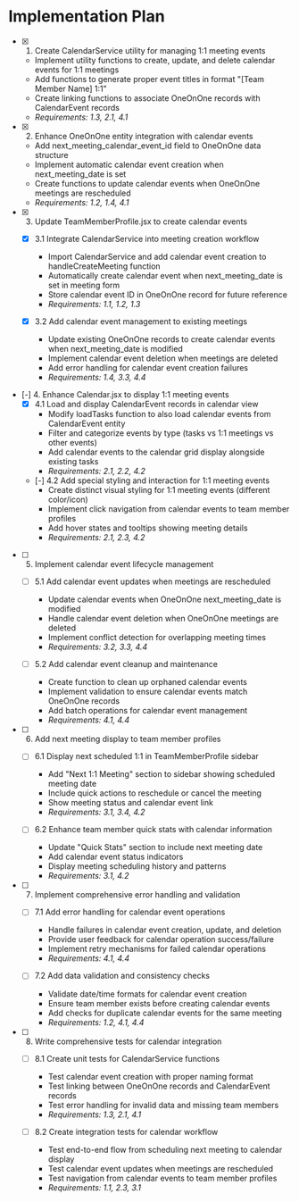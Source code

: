 # Implementation Plan

- [x] 1. Create CalendarService utility for managing 1:1 meeting events
  - Implement utility functions to create, update, and delete calendar events for 1:1 meetings
  - Add functions to generate proper event titles in format "[Team Member Name] 1:1"
  - Create linking functions to associate OneOnOne records with CalendarEvent records
  - _Requirements: 1.3, 2.1, 4.1_

- [x] 2. Enhance OneOnOne entity integration with calendar events
  - Add next_meeting_calendar_event_id field to OneOnOne data structure
  - Implement automatic calendar event creation when next_meeting_date is set
  - Create functions to update calendar events when OneOnOne meetings are rescheduled
  - _Requirements: 1.2, 1.4, 4.1_

- [x] 3. Update TeamMemberProfile.jsx to create calendar events
  - [x] 3.1 Integrate CalendarService into meeting creation workflow
    - Import CalendarService and add calendar event creation to handleCreateMeeting function
    - Automatically create calendar event when next_meeting_date is set in meeting form
    - Store calendar event ID in OneOnOne record for future reference
    - _Requirements: 1.1, 1.2, 1.3_

  - [x] 3.2 Add calendar event management to existing meetings
    - Update existing OneOnOne records to create calendar events when next_meeting_date is modified
    - Implement calendar event deletion when meetings are deleted
    - Add error handling for calendar event creation failures
    - _Requirements: 1.4, 3.3, 4.4_

- [-] 4. Enhance Calendar.jsx to display 1:1 meeting events
  - [x] 4.1 Load and display CalendarEvent records in calendar view
    - Modify loadTasks function to also load calendar events from CalendarEvent entity
    - Filter and categorize events by type (tasks vs 1:1 meetings vs other events)
    - Add calendar events to the calendar grid display alongside existing tasks
    - _Requirements: 2.1, 2.2, 4.2_

  - [-] 4.2 Add special styling and interaction for 1:1 meeting events
    - Create distinct visual styling for 1:1 meeting events (different color/icon)
    - Implement click navigation from calendar events to team member profiles
    - Add hover states and tooltips showing meeting details
    - _Requirements: 2.1, 2.3, 4.2_

- [ ] 5. Implement calendar event lifecycle management
  - [ ] 5.1 Add calendar event updates when meetings are rescheduled
    - Update calendar events when OneOnOne next_meeting_date is modified
    - Handle calendar event deletion when OneOnOne meetings are deleted
    - Implement conflict detection for overlapping meeting times
    - _Requirements: 3.2, 3.3, 4.4_

  - [ ] 5.2 Add calendar event cleanup and maintenance
    - Create function to clean up orphaned calendar events
    - Implement validation to ensure calendar events match OneOnOne records
    - Add batch operations for calendar event management
    - _Requirements: 4.1, 4.4_

- [ ] 6. Add next meeting display to team member profiles
  - [ ] 6.1 Display next scheduled 1:1 in TeamMemberProfile sidebar
    - Add "Next 1:1 Meeting" section to sidebar showing scheduled meeting date
    - Include quick actions to reschedule or cancel the meeting
    - Show meeting status and calendar event link
    - _Requirements: 3.1, 3.4, 4.2_

  - [ ] 6.2 Enhance team member quick stats with calendar information
    - Update "Quick Stats" section to include next meeting date
    - Add calendar event status indicators
    - Display meeting scheduling history and patterns
    - _Requirements: 3.1, 4.2_

- [ ] 7. Implement comprehensive error handling and validation
  - [ ] 7.1 Add error handling for calendar event operations
    - Handle failures in calendar event creation, update, and deletion
    - Provide user feedback for calendar operation success/failure
    - Implement retry mechanisms for failed calendar operations
    - _Requirements: 4.1, 4.4_

  - [ ] 7.2 Add data validation and consistency checks
    - Validate date/time formats for calendar event creation
    - Ensure team member exists before creating calendar events
    - Add checks for duplicate calendar events for the same meeting
    - _Requirements: 1.2, 4.1, 4.4_

- [ ] 8. Write comprehensive tests for calendar integration
  - [ ] 8.1 Create unit tests for CalendarService functions
    - Test calendar event creation with proper naming format
    - Test linking between OneOnOne records and CalendarEvent records
    - Test error handling for invalid data and missing team members
    - _Requirements: 1.3, 2.1, 4.1_

  - [ ] 8.2 Create integration tests for calendar workflow
    - Test end-to-end flow from scheduling next meeting to calendar display
    - Test calendar event updates when meetings are rescheduled
    - Test navigation from calendar events to team member profiles
    - _Requirements: 1.1, 2.3, 3.1_